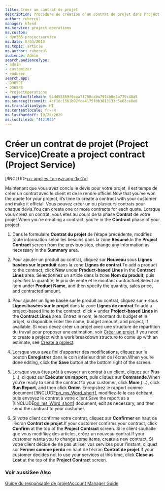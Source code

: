 ```yaml
---
title: Créer un contrat de projet
description: Procédure de création d’un contrat de projet dans Project Service
author: ruhercul
manager: kfend
ms.service: project-operations
ms.custom:
- dyn365-projectservice
ms.date: 8/03/2018
ms.topic: article
ms.author: ruhercul
audience: Admin
search.audienceType:
- admin
- customizer
- enduser
search.app:
- D365CE
- D365PS
- ProjectOperations
ms.openlocfilehash: 94dd55559f9eaa71758caba7974b0e3b779c40a5
ms.sourcegitcommit: 4cf1dc1561b92fca4175f0b3813133c5e63ce8e6
ms.translationtype: HT
ms.contentlocale: fr-FR
ms.lasthandoff: 10/28/2020
ms.locfileid: "4121935"
---
```

# <a name="create-a-project-contract-project-service"></a><span data-ttu-id="72f39-103">Créer un contrat de projet (Project Service)</span><span class="sxs-lookup"><span data-stu-id="72f39-103">Create a project contract (Project Service)</span></span>

[!INCLUDE[cc-applies-to-psa-app-1x-2x](../includes/cc-applies-to-psa-app-1x-2x.md)]

<span data-ttu-id="72f39-104">Maintenant que vous avez conclu le devis pour votre projet, il est temps de créer un contrat avec le client et de le rendre officiel.</span><span class="sxs-lookup"><span data-stu-id="72f39-104">Now that you’ve won the quote for your project, it’s time to create a contract with your customer and make it official.</span></span> <span data-ttu-id="72f39-105">Vous pouvez créer un ou plusieurs contrats pour chaque devis.</span><span class="sxs-lookup"><span data-stu-id="72f39-105">You can create one or more contracts for each quote.</span></span> <span data-ttu-id="72f39-106">Lorsque vous créez un contrat, vous êtes au cours de la phase **Contrat** de votre projet.</span><span class="sxs-lookup"><span data-stu-id="72f39-106">When you’re creating a contract, you’re in the **Contract** phase of your project.</span></span>  
  
1. <span data-ttu-id="72f39-107">Dans le formulaire **Contrat du projet** de l’étape précédente, modifiez toute information selon les besoins dans la zone **Résumé**.</span><span class="sxs-lookup"><span data-stu-id="72f39-107">In the **Project Contract** screen from the previous step, change any information as necessary in the **Summary** area.</span></span>  
  
2. <span data-ttu-id="72f39-108">Pour ajouter un produit au contrat, cliquez sur **Nouveau** sous **Lignes basées sur le produit** dans la zone **Lignes de contrat**.</span><span class="sxs-lookup"><span data-stu-id="72f39-108">To add a product to the contract, click **New** under **Product-based Lines** in the **Contract Lines** area.</span></span> <span data-ttu-id="72f39-109">Sélectionnez un article dans la zone **Nom du produit**, puis spécifiez la quantité, le prix de vente et le montant contractuel.</span><span class="sxs-lookup"><span data-stu-id="72f39-109">Select an item under **Product Name**, and then specify the quantity, sales price, and contracted amount.</span></span>  
  
3. <span data-ttu-id="72f39-110">Pour ajouter un ligne basée sur le produit au contrat, cliquez sur **+** sous **Lignes basées sur le projet** dans la zone **Lignes de contrat**.</span><span class="sxs-lookup"><span data-stu-id="72f39-110">To add a project-based line to the contract, click **+** under **Project-based Lines** in the **Contract Lines** area.</span></span> <span data-ttu-id="72f39-111">Entrez le nom, le montant du budget et le projet, si disponible.</span><span class="sxs-lookup"><span data-stu-id="72f39-111">Enter the name, budget amount, and project, if available.</span></span> <span data-ttu-id="72f39-112">Si vous devez créer un projet avec une structure de répartition du travail pour proposer une estimation, voir [Créer un projet](../psa/create-project.md).</span><span class="sxs-lookup"><span data-stu-id="72f39-112">If you need to create a project with a work breakdown structure to come up with an estimate, see [Create a project](../psa/create-project.md).</span></span>  
  
4. <span data-ttu-id="72f39-113">Lorsque vous avez fini d’apporter des modifications, cliquez sur le bouton **Enregistrer** dans le coin inférieur droit de l’écran.</span><span class="sxs-lookup"><span data-stu-id="72f39-113">When you’re done editing, click the **Save** button at the bottom right of the screen.</span></span>  
  
5. <span data-ttu-id="72f39-114">Lorsque vous êtes prêt à envoyer un contrat à un client, cliquez sur **Plus** (…), cliquez sur **Exécuter un rapport**, puis cliquez sur **Commande**.</span><span class="sxs-lookup"><span data-stu-id="72f39-114">When you’re ready to send the contract to your customer, click **More** (…), click **Run Report**, and then click **Order**.</span></span> <span data-ttu-id="72f39-115">Enregistrez le rapport comme document [!INCLUDE[pn_ms_Word_short](../includes/pn-ms-word-short.md)], modifiez-le le cas échéant, puis envoyez le contrat à votre client.</span><span class="sxs-lookup"><span data-stu-id="72f39-115">Save the report as a [!INCLUDE[pn_ms_Word_short](../includes/pn-ms-word-short.md)] document, edit as necessary, and then send the contract to your customer.</span></span>  
  
6. <span data-ttu-id="72f39-116">Si votre client confirme votre contrat, cliquez sur **Confirmer** en haut de l’écran **Contrat de projet**.</span><span class="sxs-lookup"><span data-stu-id="72f39-116">If your customer confirms your contract, click **Confirm** at the top of the **Project Contract** screen.</span></span> <span data-ttu-id="72f39-117">Si le client souhaite que vous modifiiez des articles, créez un nouveau contrat.</span><span class="sxs-lookup"><span data-stu-id="72f39-117">If your customer wants you to change some items, create a new contract.</span></span> <span data-ttu-id="72f39-118">Si votre client décide de ne pas utiliser vos services pour l’instant, cliquez sur **Fermer comme perdu** en haut de l’écran **Contrat de projet**.</span><span class="sxs-lookup"><span data-stu-id="72f39-118">If your customer decides not to use your services at this time, click **Close as Lost** at the top of the **Project Contract** screen.</span></span>  
  
### <a name="see-also"></a><span data-ttu-id="72f39-119">Voir aussi</span><span class="sxs-lookup"><span data-stu-id="72f39-119">See Also</span></span>  
 [<span data-ttu-id="72f39-120">Guide du responsable de projet</span><span class="sxs-lookup"><span data-stu-id="72f39-120">Account Manager Guide</span></span>](../psa/account-manager-guide.md)

